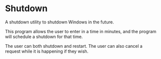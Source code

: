 Shutdown
========

A shutdown utility to shutdown Windows in the future.

This program allows the user to enter in a time in minutes, and the program will schedule a shutdown for that time.

The user can both shutdown and restart. 
The user can also cancel a request while it is happening if they wish.
